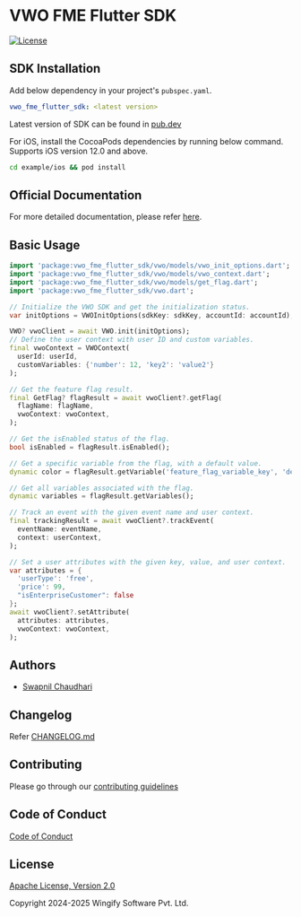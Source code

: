 # VWO FME Flutter SDK

[![License](https://img.shields.io/badge/License-Apache%202.0-blue.svg)](http://www.apache.org/licenses/LICENSE-2.0)

## SDK Installation

Add below dependency in your project's `pubspec.yaml`.

```yaml
vwo_fme_flutter_sdk: <latest version>
```

Latest version of SDK can be found in [pub.dev](https://pub.dev/packages/vwo-fme-flutter-sdk)

For iOS, install the CocoaPods dependencies by running below command. Supports iOS version 12.0 and above.

```bash
cd example/ios && pod install
```

## Official Documentation

For more detailed documentation, please refer [here](https://developers.vwo.com/v2/docs/fme-react-native-install).

## Basic Usage

```dart
import 'package:vwo_fme_flutter_sdk/vwo/models/vwo_init_options.dart';
import 'package:vwo_fme_flutter_sdk/vwo/models/vwo_context.dart';
import 'package:vwo_fme_flutter_sdk/vwo/models/get_flag.dart';
import 'package:vwo_fme_flutter_sdk/vwo.dart';

// Initialize the VWO SDK and get the initialization status.
var initOptions = VWOInitOptions(sdkKey: sdkKey, accountId: accountId);

VWO? vwoClient = await VWO.init(initOptions);
// Define the user context with user ID and custom variables.
final vwoContext = VWOContext(
  userId: userId,
  customVariables: {'number': 12, 'key2': 'value2'}
);

// Get the feature flag result.
final GetFlag? flagResult = await vwoClient?.getFlag(
  flagName: flagName,
  vwoContext: vwoContext,
);

// Get the isEnabled status of the flag.
bool isEnabled = flagResult.isEnabled();

// Get a specific variable from the flag, with a default value.
dynamic color = flagResult.getVariable('feature_flag_variable_key', 'default_value');

// Get all variables associated with the flag.
dynamic variables = flagResult.getVariables();

// Track an event with the given event name and user context.
final trackingResult = await vwoClient?.trackEvent(
  eventName: eventName,
  context: userContext,
);

// Set a user attributes with the given key, value, and user context.
var attributes = {
  'userType': 'free',
  'price': 99,
  "isEnterpriseCustomer": false
};
await vwoClient?.setAttribute(
  attributes: attributes,
  vwoContext: vwoContext,
);
```

## Authors

* [Swapnil Chaudhari](https://github.com/swapnilWingify)

## Changelog

Refer [CHANGELOG.md](https://github.com/wingify/vwo-fme-flutter-sdk/blob/master/CHANGELOG.md)

## Contributing

Please go through our [contributing guidelines](https://github.com/wingify/vwo-fme-flutter-sdk/blob/master/CONTRIBUTING.md)

## Code of Conduct

[Code of Conduct](https://github.com/wingify/vwo-fme-flutter-sdk/blob/master/CODE_OF_CONDUCT.md)

## License

[Apache License, Version 2.0](https://github.com/wingify/vwo-fme-flutter-sdk/blob/master/LICENSE)

Copyright 2024-2025 Wingify Software Pvt. Ltd.
